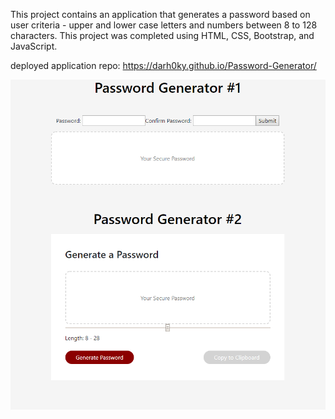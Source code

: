 This project contains an application that generates a password based on user criteria - upper and lower case letters and numbers between 8 to 128 characters. This project was completed using HTML, CSS, Bootstrap, and JavaScript.

deployed application repo: https://darh0ky.github.io/Password-Generator/

![password generator demo](pwdGen.png)
